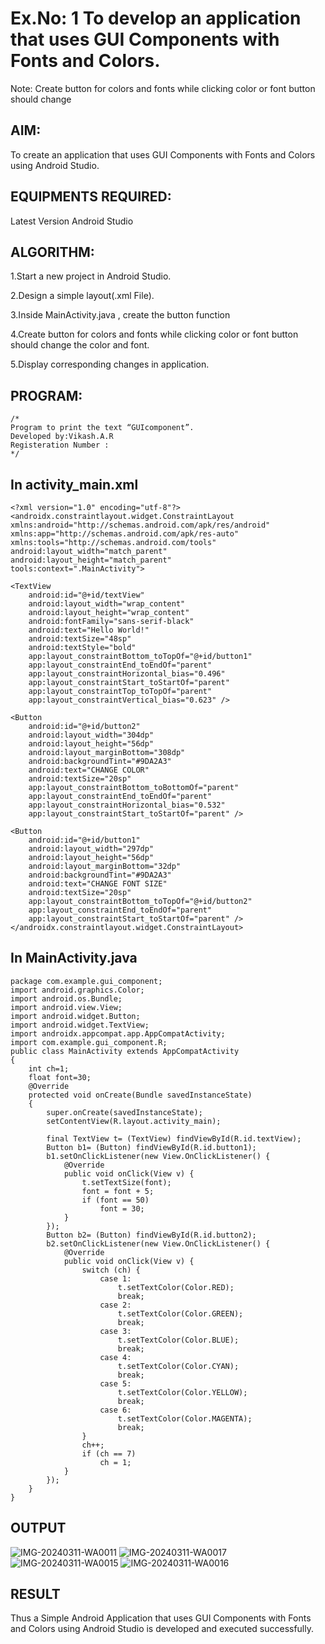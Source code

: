 # Ex.No: 1 To develop an application that uses GUI Components with Fonts and Colors. 
Note: Create button for colors and fonts while clicking color or font button should change 


## AIM:

To create an application that uses GUI Components with Fonts and Colors using Android Studio.

## EQUIPMENTS REQUIRED:

Latest Version Android Studio

## ALGORITHM:
1.Start a new project in Android Studio.

2.Design a simple layout(.xml File).

3.Inside MainActivity.java , create the button function

4.Create button for colors and fonts while clicking color or font button should change the color and font.

5.Display corresponding changes in application.


## PROGRAM:
```
/*
Program to print the text “GUIcomponent”.
Developed by:Vikash.A.R
Registeration Number :
*/
```

## In activity_main.xml

    <?xml version="1.0" encoding="utf-8"?>
    <androidx.constraintlayout.widget.ConstraintLayout xmlns:android="http://schemas.android.com/apk/res/android"
    xmlns:app="http://schemas.android.com/apk/res-auto"
    xmlns:tools="http://schemas.android.com/tools"
    android:layout_width="match_parent"
    android:layout_height="match_parent"
    tools:context=".MainActivity">

    <TextView
        android:id="@+id/textView"
        android:layout_width="wrap_content"
        android:layout_height="wrap_content"
        android:fontFamily="sans-serif-black"
        android:text="Hello World!"
        android:textSize="48sp"
        android:textStyle="bold"
        app:layout_constraintBottom_toTopOf="@+id/button1"
        app:layout_constraintEnd_toEndOf="parent"
        app:layout_constraintHorizontal_bias="0.496"
        app:layout_constraintStart_toStartOf="parent"
        app:layout_constraintTop_toTopOf="parent"
        app:layout_constraintVertical_bias="0.623" />

    <Button
        android:id="@+id/button2"
        android:layout_width="304dp"
        android:layout_height="56dp"
        android:layout_marginBottom="308dp"
        android:backgroundTint="#9DA2A3"
        android:text="CHANGE COLOR"
        android:textSize="20sp"
        app:layout_constraintBottom_toBottomOf="parent"
        app:layout_constraintEnd_toEndOf="parent"
        app:layout_constraintHorizontal_bias="0.532"
        app:layout_constraintStart_toStartOf="parent" />

    <Button
        android:id="@+id/button1"
        android:layout_width="297dp"
        android:layout_height="56dp"
        android:layout_marginBottom="32dp"
        android:backgroundTint="#9DA2A3"
        android:text="CHANGE FONT SIZE"
        android:textSize="20sp"
        app:layout_constraintBottom_toTopOf="@+id/button2"
        app:layout_constraintEnd_toEndOf="parent"
        app:layout_constraintStart_toStartOf="parent" />
    </androidx.constraintlayout.widget.ConstraintLayout>

## In MainActivity.java

    package com.example.gui_component;
    import android.graphics.Color;
    import android.os.Bundle;
    import android.view.View;
    import android.widget.Button;
    import android.widget.TextView;
    import androidx.appcompat.app.AppCompatActivity;
    import com.example.gui_component.R;
    public class MainActivity extends AppCompatActivity
    {
        int ch=1;
        float font=30;
        @Override
        protected void onCreate(Bundle savedInstanceState)
        {
            super.onCreate(savedInstanceState);
            setContentView(R.layout.activity_main);
    
            final TextView t= (TextView) findViewById(R.id.textView);
            Button b1= (Button) findViewById(R.id.button1);
            b1.setOnClickListener(new View.OnClickListener() {
                @Override
                public void onClick(View v) {
                    t.setTextSize(font);
                    font = font + 5;
                    if (font == 50)
                        font = 30;
                }
            });
            Button b2= (Button) findViewById(R.id.button2);
            b2.setOnClickListener(new View.OnClickListener() {
                @Override
                public void onClick(View v) {
                    switch (ch) {
                        case 1:
                            t.setTextColor(Color.RED);
                            break;
                        case 2:
                            t.setTextColor(Color.GREEN);
                            break;
                        case 3:
                            t.setTextColor(Color.BLUE);
                            break;
                        case 4:
                            t.setTextColor(Color.CYAN);
                            break;
                        case 5:
                            t.setTextColor(Color.YELLOW);
                            break;
                        case 6:
                            t.setTextColor(Color.MAGENTA);
                            break;
                    }
                    ch++;
                    if (ch == 7)
                        ch = 1;
                }
            });
        }
    }
## OUTPUT
![IMG-20240311-WA0011](https://github.com/VIKASHAR/GUI-components/assets/119405655/143a109e-ac38-498d-be7f-0e987a15f385)
![IMG-20240311-WA0017](https://github.com/VIKASHAR/GUI-components/assets/119405655/13f6786e-0612-492b-b455-4bc023b73012)
![IMG-20240311-WA0015](https://github.com/VIKASHAR/GUI-components/assets/119405655/62563b29-69ca-46fb-bc6a-713706fbfc99)
![IMG-20240311-WA0016](https://github.com/VIKASHAR/GUI-components/assets/119405655/bc2907fe-87c4-4827-8afe-1122708f1f77)


## RESULT
Thus a Simple Android Application that uses GUI Components with Fonts and Colors using Android Studio is developed and executed successfully.


